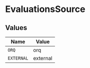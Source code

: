 # EvaluationsSource


## Values

| Name       | Value      |
| ---------- | ---------- |
| `ORQ`      | orq        |
| `EXTERNAL` | external   |
